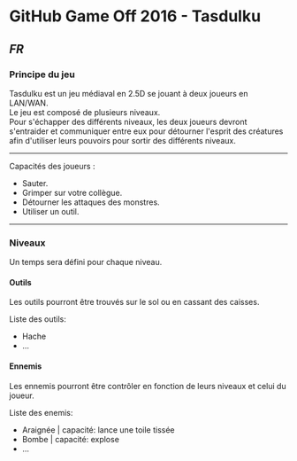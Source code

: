 # GitHub Game Off 2016 - Tasdulku

## *FR*

### Principe du jeu
Tasdulku est un jeu médiaval en 2.5D se jouant à deux joueurs en LAN/WAN.  
Le jeu est composé de plusieurs niveaux.  
Pour s'échapper des différents niveaux, les deux joueurs devront s'entraider et communiquer entre eux pour détourner l'esprit des créatures afin d'utiliser leurs pouvoirs pour sortir des différents niveaux.

---
Capacités des joueurs :
- Sauter.
- Grimper sur votre collègue.
- Détourner les attaques des monstres.
- Utiliser un outil.

---

### Niveaux

Un temps sera défini pour chaque niveau.

#### Outils
Les outils pourront être trouvés sur le sol ou en cassant des caisses.

Liste des outils:
- Hache
- ...

#### Ennemis
Les ennemis pourront être contrôler en fonction de leurs niveaux et celui du joueur.

Liste des enemis:
- Araignée | capacité: lance une toile tissée
- Bombe | capacité: explose
- ...
